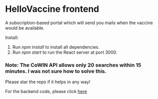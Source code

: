 # HelloVaccine frontend

A subscription-based portal which will send you mails when the vaccine would be available.

Install:

1. Run _npm install_ to install all dependencies.
2. Run _npm start_ to run the React server at port 3000.

### Note: The CoWIN API allows only 20 searches within 15 minutes. I was not sure how to solve this.

Please star the repo if it helps in any way!

For the backend code, please click <a href="https://github.com/mehtaAnsh/HelloVaccine-backend" target="_blank">here</a>
